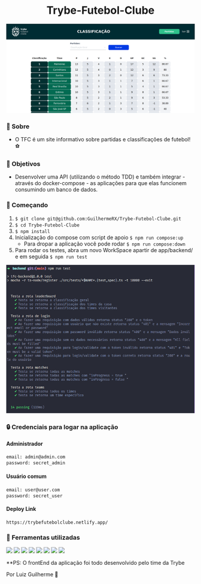 <h1 align="center">
  Trybe-Futebol-Clube
</h1>

<img src='./assets/front-example.png'/>

### 📜 Sobre
- O TFC é um site informativo sobre partidas e classificações de futebol! ⚽️

### 🔽 Objetivos
- Desenvolver uma API (utilizando o método TDD) e também integrar - através do docker-compose - as aplicações para que elas funcionem consumindo um banco de dados.

### :rocket: Começando
1. ``$ git clone git@github.com:GuilhermeRX/Trybe-Futebol-Clube.git``
2. ``$ cd Trybe-Futebol-Clube``
3. ``$ npm install``
4. Inicialização do compose com script de apoio ``$ npm run compose:up``
    - Para dropar a aplicação você pode rodar ``$ npm run compose:down``
5. Para rodar os testes, abra um novo WorkSpace apartir de app/backend/ e em seguida ``$ npm run test``

<img src='./assets/tests.png'/>

### 🔒 Credenciais para logar na aplicação

  #### Administrador
    email: admin@admin.com
    password: secret_admin
  #### Usuário comum
    email: user@user.com
    password: secret_user
  
  #### Deploy Link
    https://trybefutebolclube.netlify.app/

### 🧰  Ferramentas utilizadas
<div align='left'>
  <img src='https://img.shields.io/badge/Node.js-339933?style=for-the-badge&logo=nodedotjs&logoColor=white'/>
  <img src='https://img.shields.io/badge/TypeScript-007ACC?style=for-the-badge&logo=typescript&logoColor=white'/>
  <img src='https://img.shields.io/badge/Express.js-000000?style=for-the-badge&logo=express&logoColor=white'/> 
  <img src='https://img.shields.io/badge/Sequelize-52B0E7?style=for-the-badge&logo=Sequelize&logoColor=white'/>
  <img src='https://img.shields.io/badge/React-20232A?style=for-the-badge&logo=react&logoColor=61DAFB'/>
  <img src='https://img.shields.io/badge/JavaScript-323330?style=for-the-badge&logo=javascript&logoColor=F7DF1E'/>
  <img src='https://img.shields.io/badge/Mocha-8D6748?style=for-the-badge&logo=Mocha&logoColor=white'/>
  <img src='https://img.shields.io/badge/chai-A30701?style=for-the-badge&logo=chai&logoColor=white'/>
</div>

**PS: O frontEnd da aplicação foi todo desenvolvido pelo time da Trybe

<p align="left"> Por Luiz Guilherme 💚</p>
